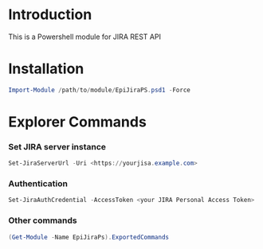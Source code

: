 # Introduction
This is a Powershell module for JIRA REST API

# Installation
```powershell
Import-Module /path/to/module/EpiJiraPS.psd1 -Force
```

# Explorer Commands

### Set JIRA server instance
```powershell
Set-JiraServerUrl -Uri <https://yourjisa.example.com>
```

### Authentication
```powershell
Set-JiraAuthCredential -AccessToken <your JIRA Personal Access Token>
```

### Other commands
```powershell
(Get-Module -Name EpiJiraPs).ExportedCommands
```